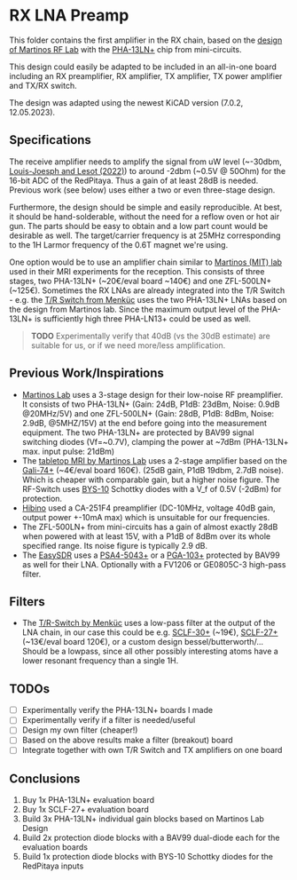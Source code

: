 # RX LNA Preamp

This folder contains the first amplifier in the RX chain, based on the [design of Martinos RF Lab](https://rflab.martinos.org/index.php?title=Low-noise_RF_Preamplifier) with the [PHA-13LN+](https://www.minicircuits.com/pdfs/PHA-13LN+.pdf) chip from mini-circuits.

This design could easily be adapted to be included in an all-in-one board including an RX preamplifier, RX amplifier, TX amplifier, TX power amplifier and TX/RX switch.

The design was adapted using the newest KiCAD version (7.0.2, 12.05.2023).

## Specifications
The receive amplifier needs to amplify the signal from uW level (~-30dbm, [Louis-Joesph and Lesot (2022)](../../literature/related_projects/foss_nmr_spectrometer_15MHz.pdf)) to around -2dbm (~0.5V @ 50Ohm) for the 16-bit ADC of the RedPitaya. Thus a gain of at least 28dB is needed. Previous work (see below) uses either a two or even three-stage design.

Furthermore, the design should be simple and easily reproducible. At best, it should be hand-solderable, without the need for a reflow oven or hot air gun. The parts should be easy to obtain and a low part count would be desirable as well. The target/carrier frequency is at 25MHz corresponding to the 1H Larmor frequency of the 0.6T magnet we're using.

One option would be to use an amplifier chain similar to [Martinos (MIT) lab](https://rflab.martinos.org/index.php?title=Main_Page) used in their MRI experiments for the reception. This consists of three stages, two PHA-13LN+ (~20€/eval board ~140€) and one ZFL-500LN+ (~125€). Sometimes the RX LNAs are already integrated into the T/R Switch - e.g. the [T/R Switch from Menküc](https://github.com/menkueclab/TR-Switch) uses the two PHA-13LN+ LNAs based on the design from Martinos lab. Since the maximum output level of the PHA-13LN+ is sufficiently high three PHA-LN13+ could be used as well.
> **TODO**
> Experimentally verify that 40dB (vs the 30dB estimate) are suitable for us, or if we need more/less amplification.

## Previous Work/Inspirations
- [Martinos Lab](https://rflab.martinos.org/index.php?title=Low-noise_RF_Preamplifier) uses a 3-stage design for their low-noise RF preamplifier. It consists of two PHA-13LN+ (Gain: 24dB, P1dB: 23dBm, Noise: 0.9dB @20MHz/5V) and one ZFL-500LN+ (Gain: 28dB, P1dB: 8dBm, Noise: 2.9dB, @5MHZ/15V) at the end before going into the measurement equipment. The two PHA-13LN+ are protected by BAV99 signal switching diodes (Vf=~0.7V), clamping the power at ~7dBm (PHA-13LN+ max. input pulse: 21dBm)
- The [tabletop MRI by Martinos Lab](https://tabletop.martinos.org/index.php?title=Hardware:RF) uses a 2-stage amplifier based on the [Gali-74+](https://www.minicircuits.com/pdfs/GALI-74+.pdf) (~4€/eval board 160€). (25dB gain, P1dB 19dbm, 2.7dB noise). Which is cheaper with comparable gain, but a higher noise figure. The RF-Switch uses [BYS-10](https://www.vishay.com/docs/86013/bys10.pdf) Schottky diodes with a V_f of 0.5V (-2dBm) for protection.
- [Hibino](https://www.sciencedirect.com/science/article/pii/S1090780718301745#b0110) used a CA-251F4 preamplifier (DC-10MHz, voltage 40dB gain, output power +-10mA max) which is unsuitable for our frequencies.
- The ZFL-500LN+ from mini-circuits has a gain of almost exactly 28dB when powered with at least 15V, with a P1dB of 8dBm over its whole specified range. Its noise figure is typically 2.9 dB.
- The [EasySDR](https://github.com/IgrikXD/Easy-SDR) uses a [PSA4-5043+]() or a [PGA-103+]() protected by BAV99 as well for their LNA. Optionally with a FV1206 or GE0805C-3 high-pass filter.

## Filters
- The [T/R-Switch by Menküc](https://github.com/menkueclab/TR-Switch) uses a low-pass filter at the output of the LNA chain, in our case this could be e.g. [SCLF-30+](https://www.mouser.ch/datasheet/2/1030/SCLF_30_2b-1701154.pdf) (~19€), [SCLF-27+](https://www.mouser.ch/datasheet/2/1030/SCLF_27_2b-1701261.pdf) (~13€/eval board 120€), or a custom design bessel/butterworth/... Should be a lowpass, since all other possibly interesting atoms have a lower resonant frequency than a single 1H.

## TODOs
- [ ] Experimentally verify the PHA-13LN+ boards I made
- [ ] Experimentally verify if a filter is needed/useful
- [ ] Design my own filter (cheaper!)
- [ ] Based on the above results make a filter (breakout) board
- [ ] Integrate together with own T/R Switch and TX amplifiers on one board

## Conclusions
1. Buy 1x PHA-13LN+ evaluation board
2. Buy 1x SCLF-27+ evaluation board
3. Build 3x PHA-13LN+ individual gain blocks based on Martinos Lab Design
4. Build 2x protection diode blocks with a BAV99 dual-diode each for the evaluation boards
5. Build 1x protection diode blocks with BYS-10 Schottky diodes for the RedPitaya inputs
